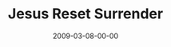 ---
layout: message
category: message
series: "Reset"
title: "Jesus Reset Surrender"
date: 2009-03-08-00-00
message_id: 551
sc-permalink-url: "http://soundcloud.com/crdschurch/jesus-reset-surrender"
audio: "http://s3.amazonaws.com/crossroads-media/messages/audio/Reset3.mp3"
audio-duration: "35:50"
program: "http://s3.amazonaws.com/crossroads-media/documents/0307_08Program.pdf"
description: "Following Jesus often means living counter-culturally. In this talk, Brian Tome discusses what it means to surrender and find life on the other side."
video: "http://s3.amazonaws.com/crossroads-media/messages/video/Reset3.mp4"
video-duration: "46:26"
yt-video-id: "SXry3USF4_s"
video-image: "http://s3.amazonaws.com/crossroads-media/images/Reset3-still.jpg"
tag: 
 - reset
 - surrender
 - following
 - jesus
 - tome
 - cross
 - love
 - death
explicit: false
---